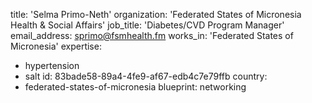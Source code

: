 title: 'Selma Primo-Neth'
organization: 'Federated States of Micronesia Health & Social Affairs'
job_title: 'Diabetes/CVD Program Manager'
email_address: sprimo@fsmhealth.fm
works_in: 'Federated States of Micronesia'
expertise:
  - hypertension
  - salt
id: 83bade58-89a4-4fe9-af67-edb4c7e79ffb
country:
  - federated-states-of-micronesia
blueprint: networking
